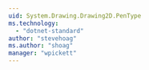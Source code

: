 ```yaml
---
uid: System.Drawing.Drawing2D.PenType
ms.technology: 
  - "dotnet-standard"
author: "stevehoag"
ms.author: "shoag"
manager: "wpickett"
---
```


